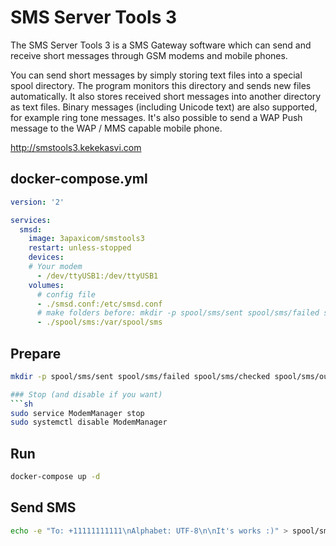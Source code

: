 # SMS Server Tools 3

The SMS Server Tools 3 is a SMS Gateway software which can send and receive short messages through GSM modems and mobile phones.

You can send short messages by simply storing text files into a special spool directory. The program monitors this directory and sends new files automatically. It also stores received short messages into another directory as text files. Binary messages (including Unicode text) are also supported, for example ring tone messages. It's also possible to send a WAP Push message to the WAP / MMS capable mobile phone.

http://smstools3.kekekasvi.com

## docker-compose.yml

```yml
version: '2'

services:
  smsd:
    image: 3apaxicom/smstools3
    restart: unless-stopped
    devices:
    # Your modem
      - /dev/ttyUSB1:/dev/ttyUSB1
    volumes:
      # config file
      - ./smsd.conf:/etc/smsd.conf
      # make folders before: mkdir -p spool/sms/sent spool/sms/failed spool/sms/checked spool/sms/outgoing spool/sms/incoming
      - ./spool/sms:/var/spool/sms
```

## Prepare

```sh
mkdir -p spool/sms/sent spool/sms/failed spool/sms/checked spool/sms/outgoing spool/sms/incoming

### Stop (and disable if you want)
```sh
sudo service ModemManager stop
sudo systemctl disable ModemManager
```

## Run
```sh
docker-compose up -d
```

## Send SMS
```sh
echo -e "To: +11111111111\nAlphabet: UTF-8\n\nIt's works :)" > spool/sms/outgoing/$(date +%s)
```
